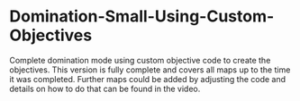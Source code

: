 # Domination-Small-Using-Custom-Objectives
Complete domination mode using custom objective code to create the objectives. This version is fully complete and covers all maps up to the time it was completed. Further maps could be added by adjusting the code and details on how to do that can be found in the video.
